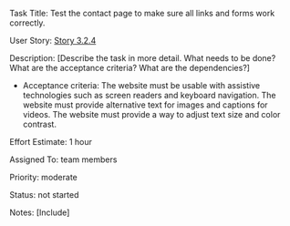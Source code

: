 Task Title: Test the contact page to make sure all links and forms work correctly.

User Story: [Story 3.2.4](../../stories/story_3.2.4.md)

Description: [Describe the task in more detail. What needs to be done? What are the acceptance criteria? What are the dependencies?]
* Acceptance criteria: The website must be usable with assistive technologies such as screen readers and keyboard navigation.
The website must provide alternative text for images and captions for videos.
The website must provide a way to adjust text size and color contrast.

Effort Estimate: 1 hour

Assigned To: team members

Priority: moderate

Status: not started

Notes: [Include]